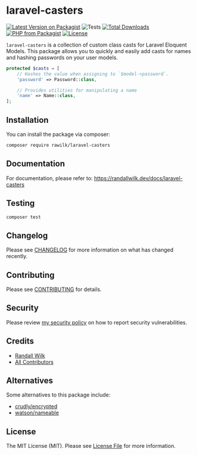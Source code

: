 # laravel-casters

[![Latest Version on Packagist](https://img.shields.io/packagist/v/rawilk/laravel-casters.svg?style=flat-square)](https://packagist.org/packages/rawilk/laravel-casters)
![Tests](https://github.com/rawilk/laravel-casters/workflows/Tests/badge.svg?style=flat-square)
[![Total Downloads](https://img.shields.io/packagist/dt/rawilk/laravel-casters.svg?style=flat-square)](https://packagist.org/packages/rawilk/laravel-casters)
[![PHP from Packagist](https://img.shields.io/packagist/php-v/rawilk/laravel-casters?style=flat-square)](https://packagist.org/packages/rawilk/laravel-casters)
[![License](https://img.shields.io/github/license/rawilk/laravel-casters?style=flat-square)](https://github.com/rawilk/laravel-casters/blob/main/LICENSE.md)

`laravel-casters` is a collection of custom class casts for Laravel Eloquent Models. This package allows you to quickly
and easily add casts for names and hashing passwords on your user models.

```php
protected $casts = [
    // Hashes the value when assigning to `$model->password`.
    'password' => Password::class,

    // Provides utilities for manipulating a name
    'name' => Name::class,
];
```

## Installation

You can install the package via composer:

```bash
composer require rawilk/laravel-casters
```

## Documentation

For documentation, please refer to: https://randallwilk.dev/docs/laravel-casters

## Testing

```bash
composer test
```

## Changelog

Please see [CHANGELOG](CHANGELOG.md) for more information on what has changed recently.

## Contributing

Please see [CONTRIBUTING](.github/CONTRIBUTING.md) for details.

## Security

Please review [my security policy](.github/SECURITY.md) on how to report security vulnerabilities.

## Credits

-   [Randall Wilk](https://github.com/rawilk)
-   [All Contributors](../../contributors)

## Alternatives

Some alternatives to this package include:

-   [crudly/encrypted](https://github.com/Crudly/Encrypted)
-   [watson/nameable](https://github.com/dwightwatson/nameable)

## License

The MIT License (MIT). Please see [License File](LICENSE.md) for more information.
